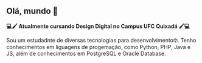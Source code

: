 ## Olá, mundo 👋

**💻🖌 Atualmente cursando Design Digital no Campus UFC Quixadá 🖌💻**

Sou um estudadnte de diversas tecnologias para desenvolvimento🤓. Tenho conhecimentos em liguagens de progemação, como Python, PHP, Java e JS, além de conhecimentos em PostgreSQL e Oracle Database. 
<!--
**breGarcia66/breGarcia66** is a ✨ _special_ ✨ repository because its `README.md` (this file) appears on your GitHub profile.

Here are some ideas to get you started:

- 🔭 I’m currently working on ...
- 🌱 I’m currently learning ...
- 👯 I’m looking to collaborate on ...
- 🤔 I’m looking for help with ...
- 💬 Ask me about ...
- 📫 How to reach me: ...
- 😄 Pronouns: ...
- ⚡ Fun fact: ...
-->
